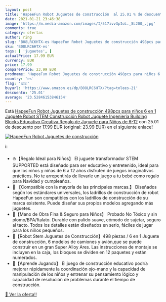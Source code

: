 ```yaml
---
layout: post
title: 'HapeeFun Robot Juguetes de construcción  al 25.01 % de descuento'
date: 2021-01-21 23:46:38
image: 'https://m.media-amazon.com/images/I/517ivv3pIoL._SL200_.jpg'
comments: true
category: ofertas
author: ring
slug: 'B08LRC6HTX-es HapeeFun Robot Juguetes de construcción 498pcs para niños...'
sku: 'B08LRC6HTX-es'
tags: [ 'juguetes', ]
actualPrice: 17.99 EUR
currency: EUR
price: 17.99
comparePrice: 23.99 EUR
prodname: 'HapeeFun Robot Juguetes de construcción 498pcs para niños 6 en 1 Juguete Robot STEM Construcción Robot Juguete Ingeniería Building Blocks  Educativo Creativa Regalo de Juguete para Niños de 6-12'
country: 'es'
flag: '🇪🇸'
buyurl: 'https://www.amazon.es/dp/B08LRC6HTX/?tag=tolees-21'
descuento: '25.01'
average: '23.52846153846154'
---
```


Está [HapeeFun Robot Juguetes de construcción 498pcs para niños 6 en 1 Juguete Robot STEM Construcción Robot Juguete Ingeniería Building Blocks  Educativo Creativa Regalo de Juguete para Niños de 6-12](https://www.amazon.es/dp/B08LRC6HTX/?tag=tolees-21) con 25.01 de descuento por 17.99 EUR (original: 23.99 EUR) en el siguiente enlace!

[![HapeeFun Robot Juguetes de construcción ](https://m.media-amazon.com/images/I/517ivv3pIoL._SL200_.jpg)](https://www.amazon.es/dp/B08LRC6HTX/?tag=tolees-21)

ℹ️:

- ⛵【Regalo Ideal para Niños】 El juguete transformador STEM SUPPORTED está diseñado para ser educativo y entretenido, ideal para que los niños y niñas de 6 a 12 años disfruten de juegos imaginativos prácticos. No te arrepentirás de llevarle un juego a tu bebé como regalo para Navidad y cumpleaños.
- 🤖 【Compatible con la mayoría de las principales marcas.】 Diseñados según los estándares universales, los ladrillos de construcción de robot HapeeFun son compatibles con los ladrillos de construcción de su marca existente. Puede diseñar sus propios modelos agregando más juguetes.
- 💺【Mano de Obra Fina & Seguro para Niños】 Probado No Tóxico y sin plomo/BPA/ftalato. Durable con pulido suave, cómodo de sujetar, seguro al tacto. Todos los detalles están diseñados en serio, fáciles de jugar para los niños pequeños.
- 🚀【Robot Stem Juguetes de Construcción】498 piezas / 6 en 1 Juguete de construcción, 6 modelos de camiones y avión,que se puede construir en un gran Super Alloy Ares. Las instrucciones de montaje se incluyen en la caja, los bloques se dividen en 12 paquetes y están numerados.
- 🚢【Aprende Jugando】 El juego de construcción educativo podría mejorar rápidamente la coordinación ojo-mano y la capacidad de manipulación de los niños y entrenar su pensamiento lógico y capacidad de resolución de problemas durante el tiempo de construcción.

[🛒 Ver la oferta!!](https://www.amazon.es/dp/B08LRC6HTX/?tag=tolees-21)
